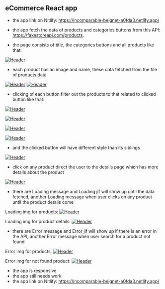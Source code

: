 ## eCommerce React app
- the app link on Nitlify:
https://incomparable-beignet-a0fda3.netlify.app/

- the app fetch the data of products and categories buttons from this API: https://fakestoreapi.com/products.

- the page consists of title, the categories buttons and all products like that:

[![Header](https://res.cloudinary.com/hapiii/image/upload/v1668539497/HYF/React/ouru2f5ao9f4bva4pga9.png)](https://some-url.dev/)



- each product has an image and name, these data fetched from the file of products data

[![Header](https://res.cloudinary.com/hapiii/image/upload/v1668539691/HYF/React/wfdefzmjykribce9ekyd.jpg)](https://some-url.dev/)
[![Header](https://res.cloudinary.com/hapiii/image/upload/v1668539691/HYF/React/hyyi9vawomyhyzwclztu.jpg)](https://some-url.dev/)



- clicking of each button filter out the products to that related to clicked button like that:

[![Header](https://res.cloudinary.com/hapiii/image/upload/v1668539494/HYF/React/n5vkyysce0tbl38gnp7r.png)](https://some-url.dev/)

[![Header](https://res.cloudinary.com/hapiii/image/upload/v1668539494/HYF/React/k73uorsf218kokgcwtx4.png)](https://some-url.dev/)

[![Header](https://res.cloudinary.com/hapiii/image/upload/v1668539494/HYF/React/hewwpnocjzabtpcsb3wj.png)](https://some-url.dev/)

[![Header](https://res.cloudinary.com/hapiii/image/upload/v1668539494/HYF/React/ecjfrkmhvrdft3fpalh1.png)](https://some-url.dev/)



- and the clicked button will have different style than its siblings

[![Header](https://res.cloudinary.com/hapiii/image/upload/v1668539691/HYF/React/lrwyawniuamri2ctuv6f.jpg)](https://some-url.dev/)


- click on any product direct the user to the details page which has more details about the product

[![Header](https://res.cloudinary.com/hapiii/image/upload/v1668902470/react-apps/km96rqbwzvrw4yy13emz.png)](https://some-url.dev/)

- there are Loading message and Loading jif will show up until the data fetched, another Loading message when user clicks on any product until the product details come

Loading img for products:
[![Header](https://res.cloudinary.com/hapiii/image/upload/v1668902470/react-apps/ktba5decrtmai60npmrc.jpg)](https://some-url.dev/)


Loading img for product details:
[![Header](https://res.cloudinary.com/hapiii/image/upload/v1668902470/react-apps/oqolc7ctiyny7zy7bybz.jpg)](https://some-url.dev/)


- there are Error message and Error jif will show up if there is an error in the API, another Error message when user search for a product not found


Error img for products:
[![Header](https://res.cloudinary.com/hapiii/image/upload/v1668902470/react-apps/crajupns89cfsxyzcx4v.jpg)](https://some-url.dev/)

Error img for not found product:
[![Header](https://res.cloudinary.com/hapiii/image/upload/v1668902470/react-apps/ikfem3uqancmn9ri1fg9.jpg)](https://some-url.dev/)

- the app is responsive
- the app still needs work 
- the app link on Nitlify:
https://incomparable-beignet-a0fda3.netlify.app/
